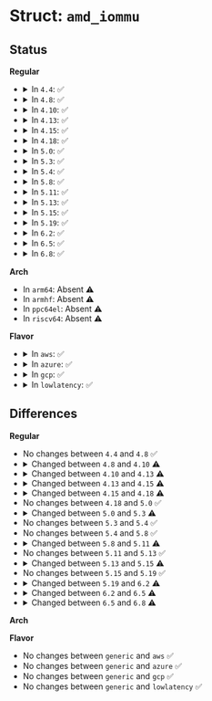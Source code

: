 # Struct: <code>amd_iommu</code>

## Status
<b>Regular</b>
<ul>
<li>
<details>
<summary>In <code>4.4</code>: ✅</summary>

```c
struct amd_iommu {
    struct list_head list;
    int index;
    spinlock_t lock;
    struct pci_dev *dev;
    struct pci_dev *root_pdev;
    u64 mmio_phys;
    u64 mmio_phys_end;
    u8 *mmio_base;
    u32 cap;
    u8 acpi_flags;
    u64 features;
    bool is_iommu_v2;
    u16 devid;
    u16 cap_ptr;
    u16 pci_seg;
    u64 exclusion_start;
    u64 exclusion_length;
    u8 *cmd_buf;
    u8 *evt_buf;
    u8 *ppr_log;
    bool int_enabled;
    bool need_sync;
    struct device *iommu_dev;
    u32 stored_addr_lo;
    u32 stored_addr_hi;
    u32 stored_l1[108];
    u32 stored_l2[131];
    u8 max_banks;
    u8 max_counters;
    struct irq_domain *ir_domain;
    struct irq_domain *msi_domain;
};
```
</details>
</li>
<li>
<details>
<summary>In <code>4.8</code>: ✅</summary>

```c
struct amd_iommu {
    struct list_head list;
    int index;
    spinlock_t lock;
    struct pci_dev *dev;
    struct pci_dev *root_pdev;
    u64 mmio_phys;
    u64 mmio_phys_end;
    u8 *mmio_base;
    u32 cap;
    u8 acpi_flags;
    u64 features;
    bool is_iommu_v2;
    u16 devid;
    u16 cap_ptr;
    u16 pci_seg;
    u64 exclusion_start;
    u64 exclusion_length;
    u8 *cmd_buf;
    u8 *evt_buf;
    u8 *ppr_log;
    bool int_enabled;
    bool need_sync;
    struct device *iommu_dev;
    u32 stored_addr_lo;
    u32 stored_addr_hi;
    u32 stored_l1[108];
    u32 stored_l2[131];
    u8 max_banks;
    u8 max_counters;
    struct irq_domain *ir_domain;
    struct irq_domain *msi_domain;
};
```
</details>
</li>
<li>
<details>
<summary>In <code>4.10</code>: ✅</summary>

```c
struct amd_iommu {
    struct list_head list;
    int index;
    spinlock_t lock;
    struct pci_dev *dev;
    struct pci_dev *root_pdev;
    u64 mmio_phys;
    u64 mmio_phys_end;
    u8 *mmio_base;
    u32 cap;
    u8 acpi_flags;
    u64 features;
    bool is_iommu_v2;
    u16 devid;
    u16 cap_ptr;
    u16 pci_seg;
    u64 exclusion_start;
    u64 exclusion_length;
    u8 *cmd_buf;
    u8 *evt_buf;
    u8 *ppr_log;
    u8 *ga_log;
    u8 *ga_log_tail;
    bool int_enabled;
    bool need_sync;
    struct device *iommu_dev;
    u32 stored_addr_lo;
    u32 stored_addr_hi;
    u32 stored_l1[108];
    u32 stored_l2[131];
    u8 max_banks;
    u8 max_counters;
    struct irq_domain *ir_domain;
    struct irq_domain *msi_domain;
    struct amd_irte_ops *irte_ops;
    volatile u64 cmd_sem;
};
```
</details>
</li>
<li>
<details>
<summary>In <code>4.13</code>: ✅</summary>

```c
struct amd_iommu {
    struct list_head list;
    int index;
    spinlock_t lock;
    struct pci_dev *dev;
    struct pci_dev *root_pdev;
    u64 mmio_phys;
    u64 mmio_phys_end;
    u8 *mmio_base;
    u32 cap;
    u8 acpi_flags;
    u64 features;
    bool is_iommu_v2;
    u16 devid;
    u16 cap_ptr;
    u16 pci_seg;
    u64 exclusion_start;
    u64 exclusion_length;
    u8 *cmd_buf;
    u32 cmd_buf_head;
    u32 cmd_buf_tail;
    u8 *evt_buf;
    u8 *ppr_log;
    u8 *ga_log;
    u8 *ga_log_tail;
    bool int_enabled;
    bool need_sync;
    struct iommu_device iommu;
    u32 stored_addr_lo;
    u32 stored_addr_hi;
    u32 stored_l1[108];
    u32 stored_l2[131];
    u8 max_banks;
    u8 max_counters;
    struct irq_domain *ir_domain;
    struct irq_domain *msi_domain;
    struct amd_irte_ops *irte_ops;
    volatile u64 cmd_sem;
};
```
</details>
</li>
<li>
<details>
<summary>In <code>4.15</code>: ✅</summary>

```c
struct amd_iommu {
    struct list_head list;
    int index;
    spinlock_t lock;
    struct pci_dev *dev;
    struct pci_dev *root_pdev;
    u64 mmio_phys;
    u64 mmio_phys_end;
    u8 *mmio_base;
    u32 cap;
    u8 acpi_flags;
    u64 features;
    bool is_iommu_v2;
    u16 devid;
    u16 cap_ptr;
    u16 pci_seg;
    u64 exclusion_start;
    u64 exclusion_length;
    u8 *cmd_buf;
    u32 cmd_buf_head;
    u32 cmd_buf_tail;
    u8 *evt_buf;
    u8 *ppr_log;
    u8 *ga_log;
    u8 *ga_log_tail;
    bool int_enabled;
    bool need_sync;
    struct iommu_device iommu;
    u32 stored_addr_lo;
    u32 stored_addr_hi;
    u32 stored_l1[108];
    u32 stored_l2[131];
    u8 max_banks;
    u8 max_counters;
    struct irq_domain *ir_domain;
    struct irq_domain *msi_domain;
    struct amd_irte_ops *irte_ops;
    u32 flags;
    volatile u64 cmd_sem;
};
```
</details>
</li>
<li>
<details>
<summary>In <code>4.18</code>: ✅</summary>

```c
struct amd_iommu {
    struct list_head list;
    int index;
    raw_spinlock_t lock;
    struct pci_dev *dev;
    struct pci_dev *root_pdev;
    u64 mmio_phys;
    u64 mmio_phys_end;
    u8 *mmio_base;
    u32 cap;
    u8 acpi_flags;
    u64 features;
    bool is_iommu_v2;
    u16 devid;
    u16 cap_ptr;
    u16 pci_seg;
    u64 exclusion_start;
    u64 exclusion_length;
    u8 *cmd_buf;
    u32 cmd_buf_head;
    u32 cmd_buf_tail;
    u8 *evt_buf;
    u8 *ppr_log;
    u8 *ga_log;
    u8 *ga_log_tail;
    bool int_enabled;
    bool need_sync;
    struct iommu_device iommu;
    u32 stored_addr_lo;
    u32 stored_addr_hi;
    u32 stored_l1[108];
    u32 stored_l2[131];
    u8 max_banks;
    u8 max_counters;
    struct irq_domain *ir_domain;
    struct irq_domain *msi_domain;
    struct amd_irte_ops *irte_ops;
    u32 flags;
    volatile u64 cmd_sem;
};
```
</details>
</li>
<li>
<details>
<summary>In <code>5.0</code>: ✅</summary>

```c
struct amd_iommu {
    struct list_head list;
    int index;
    raw_spinlock_t lock;
    struct pci_dev *dev;
    struct pci_dev *root_pdev;
    u64 mmio_phys;
    u64 mmio_phys_end;
    u8 *mmio_base;
    u32 cap;
    u8 acpi_flags;
    u64 features;
    bool is_iommu_v2;
    u16 devid;
    u16 cap_ptr;
    u16 pci_seg;
    u64 exclusion_start;
    u64 exclusion_length;
    u8 *cmd_buf;
    u32 cmd_buf_head;
    u32 cmd_buf_tail;
    u8 *evt_buf;
    u8 *ppr_log;
    u8 *ga_log;
    u8 *ga_log_tail;
    bool int_enabled;
    bool need_sync;
    struct iommu_device iommu;
    u32 stored_addr_lo;
    u32 stored_addr_hi;
    u32 stored_l1[108];
    u32 stored_l2[131];
    u8 max_banks;
    u8 max_counters;
    struct irq_domain *ir_domain;
    struct irq_domain *msi_domain;
    struct amd_irte_ops *irte_ops;
    u32 flags;
    volatile u64 cmd_sem;
};
```
</details>
</li>
<li>
<details>
<summary>In <code>5.3</code>: ✅</summary>

```c
struct amd_iommu {
    struct list_head list;
    int index;
    raw_spinlock_t lock;
    struct pci_dev *dev;
    struct pci_dev *root_pdev;
    u64 mmio_phys;
    u64 mmio_phys_end;
    u8 *mmio_base;
    u32 cap;
    u8 acpi_flags;
    u64 features;
    bool is_iommu_v2;
    u16 devid;
    u16 cap_ptr;
    u16 pci_seg;
    u64 exclusion_start;
    u64 exclusion_length;
    u8 *cmd_buf;
    u32 cmd_buf_head;
    u32 cmd_buf_tail;
    u8 *evt_buf;
    u8 *ppr_log;
    u8 *ga_log;
    u8 *ga_log_tail;
    bool int_enabled;
    bool need_sync;
    struct iommu_device iommu;
    u32 stored_addr_lo;
    u32 stored_addr_hi;
    u32 stored_l1[108];
    u32 stored_l2[131];
    u8 max_banks;
    u8 max_counters;
    struct irq_domain *ir_domain;
    struct irq_domain *msi_domain;
    struct amd_irte_ops *irte_ops;
    u32 flags;
    volatile u64 cmd_sem;
    struct irq_affinity_notify intcapxt_notify;
};
```
</details>
</li>
<li>
<details>
<summary>In <code>5.4</code>: ✅</summary>

```c
struct amd_iommu {
    struct list_head list;
    int index;
    raw_spinlock_t lock;
    struct pci_dev *dev;
    struct pci_dev *root_pdev;
    u64 mmio_phys;
    u64 mmio_phys_end;
    u8 *mmio_base;
    u32 cap;
    u8 acpi_flags;
    u64 features;
    bool is_iommu_v2;
    u16 devid;
    u16 cap_ptr;
    u16 pci_seg;
    u64 exclusion_start;
    u64 exclusion_length;
    u8 *cmd_buf;
    u32 cmd_buf_head;
    u32 cmd_buf_tail;
    u8 *evt_buf;
    u8 *ppr_log;
    u8 *ga_log;
    u8 *ga_log_tail;
    bool int_enabled;
    bool need_sync;
    struct iommu_device iommu;
    u32 stored_addr_lo;
    u32 stored_addr_hi;
    u32 stored_l1[108];
    u32 stored_l2[131];
    u8 max_banks;
    u8 max_counters;
    struct irq_domain *ir_domain;
    struct irq_domain *msi_domain;
    struct amd_irte_ops *irte_ops;
    u32 flags;
    volatile u64 cmd_sem;
    struct irq_affinity_notify intcapxt_notify;
};
```
</details>
</li>
<li>
<details>
<summary>In <code>5.8</code>: ✅</summary>

```c
struct amd_iommu {
    struct list_head list;
    int index;
    raw_spinlock_t lock;
    struct pci_dev *dev;
    struct pci_dev *root_pdev;
    u64 mmio_phys;
    u64 mmio_phys_end;
    u8 *mmio_base;
    u32 cap;
    u8 acpi_flags;
    u64 features;
    bool is_iommu_v2;
    u16 devid;
    u16 cap_ptr;
    u16 pci_seg;
    u64 exclusion_start;
    u64 exclusion_length;
    u8 *cmd_buf;
    u32 cmd_buf_head;
    u32 cmd_buf_tail;
    u8 *evt_buf;
    u8 *ppr_log;
    u8 *ga_log;
    u8 *ga_log_tail;
    bool int_enabled;
    bool need_sync;
    struct iommu_device iommu;
    u32 stored_addr_lo;
    u32 stored_addr_hi;
    u32 stored_l1[108];
    u32 stored_l2[131];
    u8 max_banks;
    u8 max_counters;
    struct irq_domain *ir_domain;
    struct irq_domain *msi_domain;
    struct amd_irte_ops *irte_ops;
    u32 flags;
    volatile u64 cmd_sem;
    struct irq_affinity_notify intcapxt_notify;
};
```
</details>
</li>
<li>
<details>
<summary>In <code>5.11</code>: ✅</summary>

```c
struct amd_iommu {
    struct list_head list;
    int index;
    raw_spinlock_t lock;
    struct pci_dev *dev;
    struct pci_dev *root_pdev;
    u64 mmio_phys;
    u64 mmio_phys_end;
    u8 *mmio_base;
    u32 cap;
    u8 acpi_flags;
    u64 features;
    bool is_iommu_v2;
    u16 devid;
    u16 cap_ptr;
    u16 pci_seg;
    u64 exclusion_start;
    u64 exclusion_length;
    u8 *cmd_buf;
    u32 cmd_buf_head;
    u32 cmd_buf_tail;
    u8 *evt_buf;
    u8 *ppr_log;
    u8 *ga_log;
    u8 *ga_log_tail;
    bool int_enabled;
    bool need_sync;
    struct iommu_device iommu;
    u32 stored_addr_lo;
    u32 stored_addr_hi;
    u32 stored_l1[108];
    u32 stored_l2[131];
    u8 max_banks;
    u8 max_counters;
    struct irq_domain *ir_domain;
    struct irq_domain *msi_domain;
    struct amd_irte_ops *irte_ops;
    u32 flags;
    volatile u64 *cmd_sem;
    u64 cmd_sem_val;
    struct irq_affinity_notify intcapxt_notify;
};
```
</details>
</li>
<li>
<details>
<summary>In <code>5.13</code>: ✅</summary>

```c
struct amd_iommu {
    struct list_head list;
    int index;
    raw_spinlock_t lock;
    struct pci_dev *dev;
    struct pci_dev *root_pdev;
    u64 mmio_phys;
    u64 mmio_phys_end;
    u8 *mmio_base;
    u32 cap;
    u8 acpi_flags;
    u64 features;
    bool is_iommu_v2;
    u16 devid;
    u16 cap_ptr;
    u16 pci_seg;
    u64 exclusion_start;
    u64 exclusion_length;
    u8 *cmd_buf;
    u32 cmd_buf_head;
    u32 cmd_buf_tail;
    u8 *evt_buf;
    u8 *ppr_log;
    u8 *ga_log;
    u8 *ga_log_tail;
    bool int_enabled;
    bool need_sync;
    struct iommu_device iommu;
    u32 stored_addr_lo;
    u32 stored_addr_hi;
    u32 stored_l1[108];
    u32 stored_l2[131];
    u8 max_banks;
    u8 max_counters;
    struct irq_domain *ir_domain;
    struct irq_domain *msi_domain;
    struct amd_irte_ops *irte_ops;
    u32 flags;
    volatile u64 *cmd_sem;
    u64 cmd_sem_val;
    struct irq_affinity_notify intcapxt_notify;
};
```
</details>
</li>
<li>
<details>
<summary>In <code>5.15</code>: ✅</summary>

```c
struct amd_iommu {
    struct list_head list;
    int index;
    raw_spinlock_t lock;
    struct pci_dev *dev;
    struct pci_dev *root_pdev;
    u64 mmio_phys;
    u64 mmio_phys_end;
    u8 *mmio_base;
    u32 cap;
    u8 acpi_flags;
    u64 features;
    bool is_iommu_v2;
    u16 devid;
    u16 cap_ptr;
    u16 pci_seg;
    u64 exclusion_start;
    u64 exclusion_length;
    u8 *cmd_buf;
    u32 cmd_buf_head;
    u32 cmd_buf_tail;
    u8 *evt_buf;
    u8 *ppr_log;
    u8 *ga_log;
    u8 *ga_log_tail;
    bool int_enabled;
    bool need_sync;
    struct iommu_device iommu;
    u32 stored_addr_lo;
    u32 stored_addr_hi;
    u32 stored_l1[108];
    u32 stored_l2[131];
    u8 max_banks;
    u8 max_counters;
    struct irq_domain *ir_domain;
    struct irq_domain *msi_domain;
    struct amd_irte_ops *irte_ops;
    u32 flags;
    volatile u64 *cmd_sem;
    u64 cmd_sem_val;
};
```
</details>
</li>
<li>
<details>
<summary>In <code>5.19</code>: ✅</summary>

```c
struct amd_iommu {
    struct list_head list;
    int index;
    raw_spinlock_t lock;
    struct pci_dev *dev;
    struct pci_dev *root_pdev;
    u64 mmio_phys;
    u64 mmio_phys_end;
    u8 *mmio_base;
    u32 cap;
    u8 acpi_flags;
    u64 features;
    bool is_iommu_v2;
    u16 devid;
    u16 cap_ptr;
    u16 pci_seg;
    u64 exclusion_start;
    u64 exclusion_length;
    u8 *cmd_buf;
    u32 cmd_buf_head;
    u32 cmd_buf_tail;
    u8 *evt_buf;
    u8 *ppr_log;
    u8 *ga_log;
    u8 *ga_log_tail;
    bool int_enabled;
    bool need_sync;
    struct iommu_device iommu;
    u32 stored_addr_lo;
    u32 stored_addr_hi;
    u32 stored_l1[108];
    u32 stored_l2[131];
    u8 max_banks;
    u8 max_counters;
    struct irq_domain *ir_domain;
    struct irq_domain *msi_domain;
    struct amd_irte_ops *irte_ops;
    u32 flags;
    volatile u64 *cmd_sem;
    u64 cmd_sem_val;
};
```
</details>
</li>
<li>
<details>
<summary>In <code>6.2</code>: ✅</summary>

```c
struct amd_iommu {
    struct list_head list;
    int index;
    raw_spinlock_t lock;
    struct pci_dev *dev;
    struct pci_dev *root_pdev;
    u64 mmio_phys;
    u64 mmio_phys_end;
    u8 *mmio_base;
    u32 cap;
    u8 acpi_flags;
    u64 features;
    u64 features2;
    bool is_iommu_v2;
    u16 devid;
    u16 cap_ptr;
    struct amd_iommu_pci_seg *pci_seg;
    u64 exclusion_start;
    u64 exclusion_length;
    u8 *cmd_buf;
    u32 cmd_buf_head;
    u32 cmd_buf_tail;
    u8 *evt_buf;
    u8 *ppr_log;
    u8 *ga_log;
    u8 *ga_log_tail;
    bool int_enabled;
    bool need_sync;
    struct iommu_device iommu;
    u32 stored_addr_lo;
    u32 stored_addr_hi;
    u32 stored_l1[108];
    u32 stored_l2[131];
    u8 max_banks;
    u8 max_counters;
    struct irq_domain *ir_domain;
    struct amd_irte_ops *irte_ops;
    u32 flags;
    volatile u64 *cmd_sem;
    u64 cmd_sem_val;
};
```
</details>
</li>
<li>
<details>
<summary>In <code>6.5</code>: ✅</summary>

```c
struct amd_iommu {
    struct list_head list;
    int index;
    raw_spinlock_t lock;
    struct pci_dev *dev;
    struct pci_dev *root_pdev;
    u64 mmio_phys;
    u64 mmio_phys_end;
    u8 *mmio_base;
    u32 cap;
    u8 acpi_flags;
    u64 features;
    u64 features2;
    bool is_iommu_v2;
    u16 devid;
    u16 cap_ptr;
    struct amd_iommu_pci_seg *pci_seg;
    u64 exclusion_start;
    u64 exclusion_length;
    u8 *cmd_buf;
    u32 cmd_buf_head;
    u32 cmd_buf_tail;
    u8 *evt_buf;
    u8 *ppr_log;
    u8 *ga_log;
    u8 *ga_log_tail;
    bool int_enabled;
    bool need_sync;
    bool irtcachedis_enabled;
    struct iommu_device iommu;
    u32 stored_addr_lo;
    u32 stored_addr_hi;
    u32 stored_l1[108];
    u32 stored_l2[131];
    u8 max_banks;
    u8 max_counters;
    struct irq_domain *ir_domain;
    struct amd_irte_ops *irte_ops;
    u32 flags;
    volatile u64 *cmd_sem;
    atomic64_t cmd_sem_val;
};
```
</details>
</li>
<li>
<details>
<summary>In <code>6.8</code>: ✅</summary>

```c
struct amd_iommu {
    struct list_head list;
    int index;
    raw_spinlock_t lock;
    struct pci_dev *dev;
    struct pci_dev *root_pdev;
    u64 mmio_phys;
    u64 mmio_phys_end;
    u8 *mmio_base;
    u32 cap;
    u8 acpi_flags;
    u64 features;
    u64 features2;
    u16 devid;
    u16 cap_ptr;
    struct amd_iommu_pci_seg *pci_seg;
    u64 exclusion_start;
    u64 exclusion_length;
    u8 *cmd_buf;
    u32 cmd_buf_head;
    u32 cmd_buf_tail;
    u8 *evt_buf;
    unsigned char evt_irq_name[16];
    u8 *ppr_log;
    unsigned char ppr_irq_name[16];
    u8 *ga_log;
    unsigned char ga_irq_name[16];
    u8 *ga_log_tail;
    bool int_enabled;
    bool need_sync;
    bool irtcachedis_enabled;
    struct iommu_device iommu;
    u32 stored_addr_lo;
    u32 stored_addr_hi;
    u32 stored_l1[108];
    u32 stored_l2[131];
    u8 max_banks;
    u8 max_counters;
    struct irq_domain *ir_domain;
    struct amd_irte_ops *irte_ops;
    u32 flags;
    volatile u64 *cmd_sem;
    atomic64_t cmd_sem_val;
};
```
</details>
</li>
</ul>
<b>Arch</b>
<ul>
<li>
In <code>arm64</code>: Absent ⚠️
</li>
<li>
In <code>armhf</code>: Absent ⚠️
</li>
<li>
In <code>ppc64el</code>: Absent ⚠️
</li>
<li>
In <code>riscv64</code>: Absent ⚠️
</li>
</ul>
<b>Flavor</b>
<ul>
<li>
<details>
<summary>In <code>aws</code>: ✅</summary>

```c
struct amd_iommu {
    struct list_head list;
    int index;
    raw_spinlock_t lock;
    struct pci_dev *dev;
    struct pci_dev *root_pdev;
    u64 mmio_phys;
    u64 mmio_phys_end;
    u8 *mmio_base;
    u32 cap;
    u8 acpi_flags;
    u64 features;
    bool is_iommu_v2;
    u16 devid;
    u16 cap_ptr;
    u16 pci_seg;
    u64 exclusion_start;
    u64 exclusion_length;
    u8 *cmd_buf;
    u32 cmd_buf_head;
    u32 cmd_buf_tail;
    u8 *evt_buf;
    u8 *ppr_log;
    u8 *ga_log;
    u8 *ga_log_tail;
    bool int_enabled;
    bool need_sync;
    struct iommu_device iommu;
    u32 stored_addr_lo;
    u32 stored_addr_hi;
    u32 stored_l1[108];
    u32 stored_l2[131];
    u8 max_banks;
    u8 max_counters;
    struct irq_domain *ir_domain;
    struct irq_domain *msi_domain;
    struct amd_irte_ops *irte_ops;
    u32 flags;
    volatile u64 cmd_sem;
    struct irq_affinity_notify intcapxt_notify;
};
```
</details>
</li>
<li>
<details>
<summary>In <code>azure</code>: ✅</summary>

```c
struct amd_iommu {
    struct list_head list;
    int index;
    raw_spinlock_t lock;
    struct pci_dev *dev;
    struct pci_dev *root_pdev;
    u64 mmio_phys;
    u64 mmio_phys_end;
    u8 *mmio_base;
    u32 cap;
    u8 acpi_flags;
    u64 features;
    bool is_iommu_v2;
    u16 devid;
    u16 cap_ptr;
    u16 pci_seg;
    u64 exclusion_start;
    u64 exclusion_length;
    u8 *cmd_buf;
    u32 cmd_buf_head;
    u32 cmd_buf_tail;
    u8 *evt_buf;
    u8 *ppr_log;
    u8 *ga_log;
    u8 *ga_log_tail;
    bool int_enabled;
    bool need_sync;
    struct iommu_device iommu;
    u32 stored_addr_lo;
    u32 stored_addr_hi;
    u32 stored_l1[108];
    u32 stored_l2[131];
    u8 max_banks;
    u8 max_counters;
    struct irq_domain *ir_domain;
    struct irq_domain *msi_domain;
    struct amd_irte_ops *irte_ops;
    u32 flags;
    volatile u64 cmd_sem;
    struct irq_affinity_notify intcapxt_notify;
};
```
</details>
</li>
<li>
<details>
<summary>In <code>gcp</code>: ✅</summary>

```c
struct amd_iommu {
    struct list_head list;
    int index;
    raw_spinlock_t lock;
    struct pci_dev *dev;
    struct pci_dev *root_pdev;
    u64 mmio_phys;
    u64 mmio_phys_end;
    u8 *mmio_base;
    u32 cap;
    u8 acpi_flags;
    u64 features;
    bool is_iommu_v2;
    u16 devid;
    u16 cap_ptr;
    u16 pci_seg;
    u64 exclusion_start;
    u64 exclusion_length;
    u8 *cmd_buf;
    u32 cmd_buf_head;
    u32 cmd_buf_tail;
    u8 *evt_buf;
    u8 *ppr_log;
    u8 *ga_log;
    u8 *ga_log_tail;
    bool int_enabled;
    bool need_sync;
    struct iommu_device iommu;
    u32 stored_addr_lo;
    u32 stored_addr_hi;
    u32 stored_l1[108];
    u32 stored_l2[131];
    u8 max_banks;
    u8 max_counters;
    struct irq_domain *ir_domain;
    struct irq_domain *msi_domain;
    struct amd_irte_ops *irte_ops;
    u32 flags;
    volatile u64 cmd_sem;
    struct irq_affinity_notify intcapxt_notify;
};
```
</details>
</li>
<li>
<details>
<summary>In <code>lowlatency</code>: ✅</summary>

```c
struct amd_iommu {
    struct list_head list;
    int index;
    raw_spinlock_t lock;
    struct pci_dev *dev;
    struct pci_dev *root_pdev;
    u64 mmio_phys;
    u64 mmio_phys_end;
    u8 *mmio_base;
    u32 cap;
    u8 acpi_flags;
    u64 features;
    bool is_iommu_v2;
    u16 devid;
    u16 cap_ptr;
    u16 pci_seg;
    u64 exclusion_start;
    u64 exclusion_length;
    u8 *cmd_buf;
    u32 cmd_buf_head;
    u32 cmd_buf_tail;
    u8 *evt_buf;
    u8 *ppr_log;
    u8 *ga_log;
    u8 *ga_log_tail;
    bool int_enabled;
    bool need_sync;
    struct iommu_device iommu;
    u32 stored_addr_lo;
    u32 stored_addr_hi;
    u32 stored_l1[108];
    u32 stored_l2[131];
    u8 max_banks;
    u8 max_counters;
    struct irq_domain *ir_domain;
    struct irq_domain *msi_domain;
    struct amd_irte_ops *irte_ops;
    u32 flags;
    volatile u64 cmd_sem;
    struct irq_affinity_notify intcapxt_notify;
};
```
</details>
</li>
</ul>

## Differences
<b>Regular</b>
<ul>
<li>
No changes between <code>4.4</code> and <code>4.8</code> ✅
</li>
<li>
<details>
<summary>Changed between <code>4.8</code> and <code>4.10</code> ⚠️</summary>
<ul>
<li>
<b>Field added. </b>
<code>u8 *ga_log</code>
</li>
<li>
<b>Field added. </b>
<code>u8 *ga_log_tail</code>
</li>
<li>
<b>Field added. </b>
<code>struct amd_irte_ops *irte_ops</code>
</li>
<li>
<b>Field added. </b>
<code>volatile u64 cmd_sem</code>
</li>
</ul>
</details>
</li>
<li>
<details>
<summary>Changed between <code>4.10</code> and <code>4.13</code> ⚠️</summary>
<ul>
<li>
<b>Field added. </b>
<code>u32 cmd_buf_head</code>
</li>
<li>
<b>Field added. </b>
<code>u32 cmd_buf_tail</code>
</li>
<li>
<b>Field added. </b>
<code>struct iommu_device iommu</code>
</li>
<li>
<b>Field removed. </b>
<code>struct device *iommu_dev</code>
</li>
</ul>
</details>
</li>
<li>
<details>
<summary>Changed between <code>4.13</code> and <code>4.15</code> ⚠️</summary>
<ul>
<li>
<b>Field added. </b>
<code>u32 flags</code>
</li>
</ul>
</details>
</li>
<li>
<details>
<summary>Changed between <code>4.15</code> and <code>4.18</code> ⚠️</summary>
<ul>
<li>
<b>Field type changed. </b>
<code>spinlock_t lock</code> ➡️ <code>raw_spinlock_t lock</code>
</li>
</ul>
</details>
</li>
<li>
No changes between <code>4.18</code> and <code>5.0</code> ✅
</li>
<li>
<details>
<summary>Changed between <code>5.0</code> and <code>5.3</code> ⚠️</summary>
<ul>
<li>
<b>Field added. </b>
<code>struct irq_affinity_notify intcapxt_notify</code>
</li>
</ul>
</details>
</li>
<li>
No changes between <code>5.3</code> and <code>5.4</code> ✅
</li>
<li>
No changes between <code>5.4</code> and <code>5.8</code> ✅
</li>
<li>
<details>
<summary>Changed between <code>5.8</code> and <code>5.11</code> ⚠️</summary>
<ul>
<li>
<b>Field added. </b>
<code>u64 cmd_sem_val</code>
</li>
<li>
<b>Field type changed. </b>
<code>volatile u64 cmd_sem</code> ➡️ <code>volatile u64 *cmd_sem</code>
</li>
</ul>
</details>
</li>
<li>
No changes between <code>5.11</code> and <code>5.13</code> ✅
</li>
<li>
<details>
<summary>Changed between <code>5.13</code> and <code>5.15</code> ⚠️</summary>
<ul>
<li>
<b>Field removed. </b>
<code>struct irq_affinity_notify intcapxt_notify</code>
</li>
</ul>
</details>
</li>
<li>
No changes between <code>5.15</code> and <code>5.19</code> ✅
</li>
<li>
<details>
<summary>Changed between <code>5.19</code> and <code>6.2</code> ⚠️</summary>
<ul>
<li>
<b>Field added. </b>
<code>u64 features2</code>
</li>
<li>
<b>Field removed. </b>
<code>struct irq_domain *msi_domain</code>
</li>
<li>
<b>Field type changed. </b>
<code>u16 pci_seg</code> ➡️ <code>struct amd_iommu_pci_seg *pci_seg</code>
</li>
</ul>
</details>
</li>
<li>
<details>
<summary>Changed between <code>6.2</code> and <code>6.5</code> ⚠️</summary>
<ul>
<li>
<b>Field added. </b>
<code>bool irtcachedis_enabled</code>
</li>
<li>
<b>Field type changed. </b>
<code>u64 cmd_sem_val</code> ➡️ <code>atomic64_t cmd_sem_val</code>
</li>
</ul>
</details>
</li>
<li>
<details>
<summary>Changed between <code>6.5</code> and <code>6.8</code> ⚠️</summary>
<ul>
<li>
<b>Field added. </b>
<code>unsigned char evt_irq_name[16]</code>
</li>
<li>
<b>Field added. </b>
<code>unsigned char ppr_irq_name[16]</code>
</li>
<li>
<b>Field added. </b>
<code>unsigned char ga_irq_name[16]</code>
</li>
<li>
<b>Field removed. </b>
<code>bool is_iommu_v2</code>
</li>
</ul>
</details>
</li>
</ul>
<b>Arch</b>
<ul>
</ul>
<b>Flavor</b>
<ul>
<li>
No changes between <code>generic</code> and <code>aws</code> ✅
</li>
<li>
No changes between <code>generic</code> and <code>azure</code> ✅
</li>
<li>
No changes between <code>generic</code> and <code>gcp</code> ✅
</li>
<li>
No changes between <code>generic</code> and <code>lowlatency</code> ✅
</li>
</ul>
